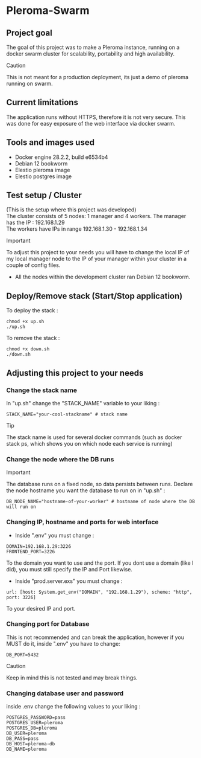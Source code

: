 # Pleroma-Swarm
## Project goal
The goal of this project was to make a Pleroma instance, running on a docker swarm cluster for scalability, portability and high availability.
> [!CAUTION]
> This is not meant for a production deployment, its just a demo of pleroma running on swarm.
## Current limitations
The application runs without HTTPS, therefore it is not very secure. This was done for easy exposure of the web interface via docker swarm.
## Tools and images used
- Docker engine 28.2.2, build e6534b4
- Debian 12 bookworm
- Elestio pleroma image
- Elestio postgres image
## Test setup / Cluster
(This is the setup where this project was developed)<br>
The cluster consists of 5 nodes: 1 manager and 4 workers.
The manager has the IP : 192.168.1.29<br>
The workers have IPs in range 192.168.1.30 - 192.168.1.34

> [!IMPORTANT]
>To adjust this project to your needs you will have to change the local IP of my local manager node to the IP of your manager within your cluster in a couple of config files.

- All the nodes within the development cluster ran Debian 12 bookworm.
## Deploy/Remove stack (Start/Stop application)
To deploy the stack : 
```
chmod +x up.sh
./up.sh
```
To remove the stack :
```
chmod +x down.sh
./down.sh
```
## Adjusting this project to your needs
### Change the stack name
In "up.sh" change the "STACK_NAME" variable to your liking :
```
STACK_NAME="your-cool-stackname" # stack name
```
> [!TIP]
> The stack name is used for several docker commands (such as docker stack ps, which shows you on which node each service is running)
### Change the node where the DB runs
> [!IMPORTANT]
>The database runs on a fixed node, so data persists between runs. Declare the node hostname you want the database to run on in "up.sh" :
```
DB_NODE_NAME="hostname-of-your-worker" # hostname of node where the DB will run on
```
### Changing IP, hostname and ports for web interface
- Inside ".env" you must change :
```
DOMAIN=192.168.1.29:3226
FRONTEND_PORT=3226
```
To the domain you want to use and the port. If you dont use a domain (like I did), you must still specify the IP and Port likewise.
- Inside "prod.server.exs" you must change :
```
url: [host: System.get_env("DOMAIN", "192.168.1.29"), scheme: "http", port: 3226]
```
To your desired IP and port.
### Changing port for Database
This is not recommended and can break the application, however if you MUST do it, inside ".env" you have to change:
```
DB_PORT=5432
```
> [!CAUTION]
> Keep in mind this is not tested and may break things.
### Changing database user and password
inside .env change the following values to your liking : 
```
POSTGRES_PASSWORD=pass
POSTGRES_USER=pleroma
POSTGRES_DB=pleroma
DB_USER=pleroma
DB_PASS=pass
DB_HOST=pleroma-db
DB_NAME=pleroma
```